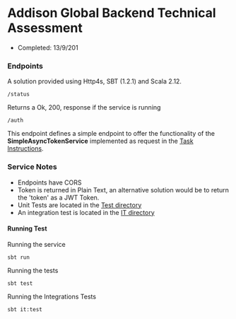 
# Addison Global Backend Technical Assessment

*   Completed: 13/9/201

### Endpoints

A solution provided using Http4s, SBT (1.2.1) and Scala 2.12.

    /status
    
 Returns a Ok, 200, response if the service is running
 
    /auth
    
This endpoint defines a simple endpoint to offer the functionality of the **SimpleAsyncTokenService** implemented as request in the [Task Instructions](INSTRUCTIONS.md).

### Service Notes

*   Endpoints have CORS
*   Token is returned in Plain Text, an alternative solution would be to return the 'token' as a JWT Token.
*   Unit Tests are located in the [Test directory](/src/test/scala/com/)
*   An integration test is located in the [IT directory](/src/it/scala/com)

#### Running Test

Running the service

    sbt run
    
Running the tests

    sbt test
    
Running the Integrations Tests

    sbt it:test 
